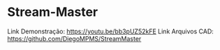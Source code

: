 # Stream-Master
Link Demonstração: https://youtu.be/bb3pUZ52kFE
Link Arquivos CAD: https://github.com/DiegoMPMS/StreamMaster
